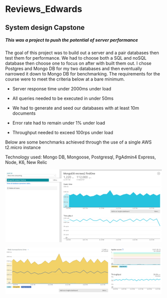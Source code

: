 # Reviews_Edwards
<h2>System design Capstone</h2>

<h5>This was a project to push the potential of server performance</h5>
  
The goal of this project was to build out a server and a pair databases then test them for performance.  We had to choose both a SQL and noSQL database then choose one to focus on after with built them out.  I chose Postgres and Mongo DB for my two databases and then eventually narrowed it down to Mongo DB for benchmarking.  The requirements for the course were to meet the criteria below at a bare minimum.

  * Server response time under 2000ms under load

  * All queries needed to be executed in under 50ms

  * We had to generate and seed our databases with at least 10m documents

  * Error rate had to remain under 1% under load

  * Throughput needed to exceed 100rps under load

Below are some benchmarks achieved through the use of a single AWS t2.micro instance

Technology used: 
  Mongo DB, Mongoose, Postgresql, PgAdmin4
  Express, Node, 
  K6, New Relic

![Carousel Component Demo](demo/image2.png)

![Carousel Component Demo](demo/image1.png)



